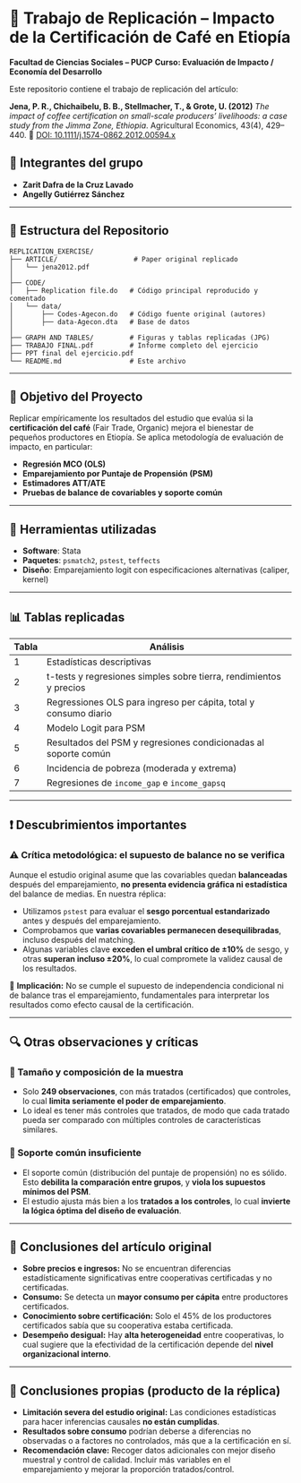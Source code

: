 # 🧾 Trabajo de Replicación – Impacto de la Certificación de Café en Etiopía

**Facultad de Ciencias Sociales – PUCP**
**Curso: Evaluación de Impacto / Economía del Desarrollo**

Este repositorio contiene el trabajo de replicación del artículo:

**Jena, P. R., Chichaibelu, B. B., Stellmacher, T., & Grote, U. (2012)**
*The impact of coffee certification on small-scale producers’ livelihoods: a case study from the Jimma Zone, Ethiopia*. Agricultural Economics, 43(4), 429–440.
📄 [DOI: 10.1111/j.1574-0862.2012.00594.x](https://doi.org/10.1111/j.1574-0862.2012.00594.x)

## 👥 Integrantes del grupo

* **Zarit Dafra de la Cruz Lavado**
* **Angelly Gutiérrez Sánchez**

---

## 📁 Estructura del Repositorio

```
REPLICATION_EXERCISE/
├── ARTICLE/                   # Paper original replicado
│   └── jena2012.pdf
│
├── CODE/
│   ├── Replication file.do   # Código principal reproducido y comentado
│   └── data/
│       ├── Codes-Agecon.do   # Código fuente original (autores)
│       ├── data-Agecon.dta   # Base de datos
│
├── GRAPH AND TABLES/         # Figuras y tablas replicadas (JPG)
├── TRABAJO FINAL.pdf         # Informe completo del ejercicio
├── PPT final del ejercicio.pdf
└── README.md                 # Este archivo
```

---

## 🎯 Objetivo del Proyecto

Replicar empíricamente los resultados del estudio que evalúa si la **certificación del café** (Fair Trade, Organic) mejora el bienestar de pequeños productores en Etiopía. Se aplica metodología de evaluación de impacto, en particular:

* **Regresión MCO (OLS)**
* **Emparejamiento por Puntaje de Propensión (PSM)**
* **Estimadores ATT/ATE**
* **Pruebas de balance de covariables y soporte común**

---

## 🔧 Herramientas utilizadas

* **Software**: Stata
* **Paquetes**: `psmatch2`, `pstest`, `teffects`
* **Diseño**: Emparejamiento logit con especificaciones alternativas (caliper, kernel)

---

## 📊 Tablas replicadas

| Tabla | Análisis                                                           |
| ----- | ------------------------------------------------------------------ |
| 1     | Estadísticas descriptivas                                          |
| 2     | t-tests y regresiones simples sobre tierra, rendimientos y precios |
| 3     | Regressiones OLS para ingreso per cápita, total y consumo diario   |
| 4     | Modelo Logit para PSM                                              |
| 5     | Resultados del PSM y regresiones condicionadas al soporte común    |
| 6     | Incidencia de pobreza (moderada y extrema)                         |
| 7     | Regresiones de `income_gap` e `income_gapsq`                       |

---

## ❗ Descubrimientos importantes

### ⚠️ Crítica metodológica: **el supuesto de balance no se verifica**

Aunque el estudio original asume que las covariables quedan **balanceadas** después del emparejamiento, **no presenta evidencia gráfica ni estadística** del balance de medias. En nuestra réplica:

* Utilizamos `pstest` para evaluar el **sesgo porcentual estandarizado** antes y después del emparejamiento.
* Comprobamos que **varias covariables permanecen desequilibradas**, incluso después del matching.
* Algunas variables clave **exceden el umbral crítico de ±10%** de sesgo, y otras **superan incluso ±20%**, lo cual compromete la validez causal de los resultados.

📌 **Implicación:** No se cumple el supuesto de independencia condicional ni de balance tras el emparejamiento, fundamentales para interpretar los resultados como efecto causal de la certificación.

---

## 🔍 Otras observaciones y críticas

### 🔸 Tamaño y composición de la muestra

* Solo **249 observaciones**, con más tratados (certificados) que controles, lo cual **limita seriamente el poder de emparejamiento**.
* Lo ideal es tener más controles que tratados, de modo que cada tratado pueda ser comparado con múltiples controles de características similares.

### 🔸 Soporte común insuficiente

* El soporte común (distribución del puntaje de propensión) no es sólido. Esto **debilita la comparación entre grupos**, y **viola los supuestos mínimos del PSM**.
* El estudio ajusta más bien a los **tratados a los controles**, lo cual **invierte la lógica óptima del diseño de evaluación**.

---

## 🧠 Conclusiones del artículo original

* **Sobre precios e ingresos:** No se encuentran diferencias estadísticamente significativas entre cooperativas certificadas y no certificadas.
* **Consumo:** Se detecta un **mayor consumo per cápita** entre productores certificados.
* **Conocimiento sobre certificación:** Solo el 45% de los productores certificados sabía que su cooperativa estaba certificada.
* **Desempeño desigual:** Hay **alta heterogeneidad** entre cooperativas, lo cual sugiere que la efectividad de la certificación depende del **nivel organizacional interno**.

---

## 🧾 Conclusiones propias (producto de la réplica)

* **Limitación severa del estudio original:** Las condiciones estadísticas para hacer inferencias causales **no están cumplidas**.
* **Resultados sobre consumo** podrían deberse a diferencias no observadas o a factores no controlados, más que a la certificación en sí.
* **Recomendación clave:** Recoger datos adicionales con mejor diseño muestral y control de calidad. Incluir más variables en el emparejamiento y mejorar la proporción tratados/control.
